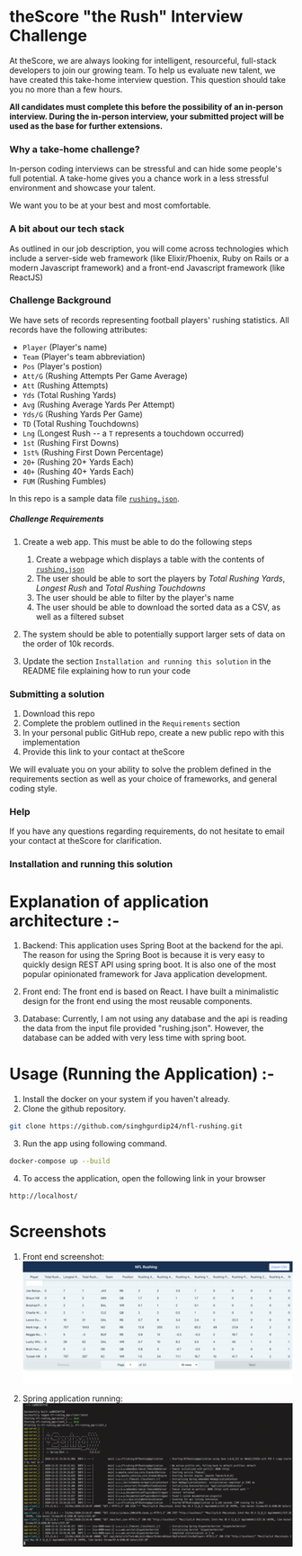 # theScore "the Rush" Interview Challenge
At theScore, we are always looking for intelligent, resourceful, full-stack developers to join our growing team. To help us evaluate new talent, we have created this take-home interview question. This question should take you no more than a few hours.

**All candidates must complete this before the possibility of an in-person interview. During the in-person interview, your submitted project will be used as the base for further extensions.**

### Why a take-home challenge?
In-person coding interviews can be stressful and can hide some people's full potential. A take-home gives you a chance work in a less stressful environment and showcase your talent.

We want you to be at your best and most comfortable.

### A bit about our tech stack
As outlined in our job description, you will come across technologies which include a server-side web framework (like Elixir/Phoenix, Ruby on Rails or a modern Javascript framework) and a front-end Javascript framework (like ReactJS)

### Challenge Background
We have sets of records representing football players' rushing statistics. All records have the following attributes:
* `Player` (Player's name)
* `Team` (Player's team abbreviation)
* `Pos` (Player's postion)
* `Att/G` (Rushing Attempts Per Game Average)
* `Att` (Rushing Attempts)
* `Yds` (Total Rushing Yards)
* `Avg` (Rushing Average Yards Per Attempt)
* `Yds/G` (Rushing Yards Per Game)
* `TD` (Total Rushing Touchdowns)
* `Lng` (Longest Rush -- a `T` represents a touchdown occurred)
* `1st` (Rushing First Downs)
* `1st%` (Rushing First Down Percentage)
* `20+` (Rushing 20+ Yards Each)
* `40+` (Rushing 40+ Yards Each)
* `FUM` (Rushing Fumbles)

In this repo is a sample data file [`rushing.json`](/rushing.json).

##### Challenge Requirements
1. Create a web app. This must be able to do the following steps
    1. Create a webpage which displays a table with the contents of [`rushing.json`](/rushing.json)
    2. The user should be able to sort the players by _Total Rushing Yards_, _Longest Rush_ and _Total Rushing Touchdowns_
    3. The user should be able to filter by the player's name
    4. The user should be able to download the sorted data as a CSV, as well as a filtered subset
    
2. The system should be able to potentially support larger sets of data on the order of 10k records.

3. Update the section `Installation and running this solution` in the README file explaining how to run your code

### Submitting a solution
1. Download this repo
2. Complete the problem outlined in the `Requirements` section
3. In your personal public GitHub repo, create a new public repo with this implementation
4. Provide this link to your contact at theScore

We will evaluate you on your ability to solve the problem defined in the requirements section as well as your choice of frameworks, and general coding style.

### Help
If you have any questions regarding requirements, do not hesitate to email your contact at theScore for clarification.

### Installation and running this solution

# Explanation of application architecture :-

1. Backend: This application uses Spring Boot at the backend for the api. The reason for using the Spring Boot is because it is very easy to quickly design REST API using spring boot. It is also one of the most popular opinionated framework for Java application development.

2. Front end: The front end is based on React. I have built a minimalistic design for the front end using the most reusable components.

3. Database: Currently, I am not using any database and the api is reading the data from the input file provided "rushing.json". However, the database can be added with very less time with spring boot.

# Usage (Running the Application) :-
1. Install the docker on your system if you haven't already.
2. Clone the github repository.
```bash
git clone https://github.com/singhgurdip24/nfl-rushing.git
```
3. Run the app using following command.
```bash
docker-compose up --build
```
4. To access the application, open the following link in your browser
```
http://localhost/
```
# Screenshots

1. Front end screenshot:
![alt text](https://github.com/singhgurdip24/nfl-rushing/blob/main/screenshots/Front%20end.png?raw=true)

2. Spring application running:
![alt text](https://github.com/singhgurdip24/nfl-rushing/blob/main/screenshots/Docker%20screenshot.png?raw=true)
